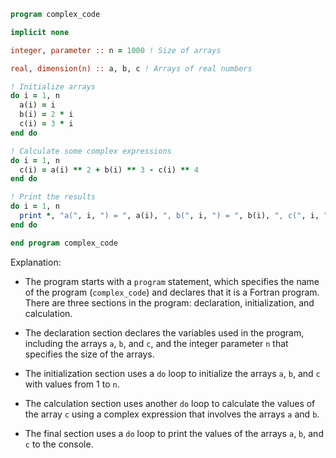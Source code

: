 ```fortran
program complex_code

implicit none

integer, parameter :: n = 1000 ! Size of arrays

real, dimension(n) :: a, b, c ! Arrays of real numbers

! Initialize arrays
do i = 1, n
  a(i) = i
  b(i) = 2 * i
  c(i) = 3 * i
end do

! Calculate some complex expressions
do i = 1, n
  c(i) = a(i) ** 2 + b(i) ** 3 - c(i) ** 4
end do

! Print the results
do i = 1, n
  print *, "a(", i, ") = ", a(i), ", b(", i, ") = ", b(i), ", c(", i, ") = ", c(i)
end do

end program complex_code
```

Explanation:

* The program starts with a `program` statement, which specifies the name of the program (`complex_code`) and declares that it is a Fortran program. There are three sections in the program: declaration, initialization, and calculation.

* The declaration section declares the variables used in the program, including the arrays `a`, `b`, and `c`, and the integer parameter `n` that specifies the size of the arrays.

* The initialization section uses a `do` loop to initialize the arrays `a`, `b`, and `c` with values from 1 to `n`.

* The calculation section uses another `do` loop to calculate the values of the array `c` using a complex expression that involves the arrays `a` and `b`.

* The final section uses a `do` loop to print the values of the arrays `a`, `b`, and `c` to the console.